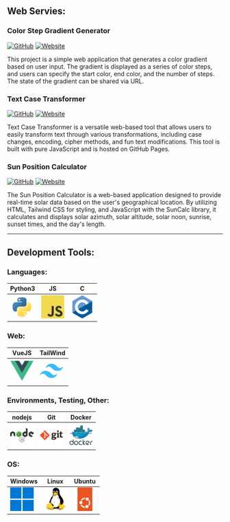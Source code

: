 ## Web Servies:

### Color Step Gradient Generator
[![GitHub](https://img.shields.io/badge/GitHub-Repository-blue)](https://github.com/battlefeel1942/color-step)
[![Website](https://img.shields.io/badge/Website-Live%20Demo-green)](https://battlefeel1942.github.io/color-step/)

This project is a simple web application that generates a color gradient based on user input. The gradient is displayed as a series of color steps, and users can specify the start color, end color, and the number of steps. The state of the gradient can be shared via URL.

### Text Case Transformer

[![GitHub](https://img.shields.io/badge/GitHub-Repository-blue)](https://github.com/battlefeel1942/text-case-transformer)
[![Website](https://img.shields.io/badge/Website-Live%20Demo-green)](https://battlefeel1942.github.io/text-case-transformer/)

Text Case Transformer is a versatile web-based tool that allows users to easily transform text through various transformations, including case changes, encoding, cipher methods, and fun text modifications. This tool is built with pure JavaScript and is hosted on GitHub Pages.

### Sun Position Calculator

[![GitHub](https://img.shields.io/badge/GitHub-Repository-blue)](https://github.com/battlefeel1942/sun-position-calculator)
[![Website](https://img.shields.io/badge/Website-Live%20Demo-green)](https://battlefeel1942.github.io/sun-position-calculator/)

The Sun Position Calculator is a web-based application designed to provide real-time solar data based on the user's geographical location. By utilizing HTML, Tailwind CSS for styling, and JavaScript with the SunCalc library, it calculates and displays solar azimuth, solar altitude, solar noon, sunrise, sunset times, and the day's length.

<hr >

## Development Tools:

### Languages:

| Python3 | JS | C |
| --- | --- | --- |
| [<img src="https://github.com/devicons/devicon/raw/master/icons/python/python-original.svg" title="VueJS" alt="VueJS" width="55" height="55" style="max-width: 100%;">](https://github.com/devicons/devicon/blob/master/icons/python/python-original.svg) | [<img src="https://github.com/devicons/devicon/raw/master/icons/javascript/javascript-original.svg" title="JavaScript" alt="JavaScript" width="55" height="55" style="max-width: 100%;">](https://github.com/devicons/devicon/blob/master/icons/javascript/javascript-original.svg) | [<img src="https://github.com/devicons/devicon/raw/master/icons/c/c-original.svg" title="C" alt="C" width="55" height="55" style="max-width: 100%;">](https://github.com/devicons/devicon/blob/master/icons/c/c-original.svg) | 

### Web:
| VueJS | TailWind |
| --- | --- |
| [<img src="https://github.com/devicons/devicon/raw/master/icons/vuejs/vuejs-original.svg" title="VueJS" alt="VueJS" width="55" height="55" style="max-width: 100%;">](https://github.com/devicons/devicon/blob/master/icons/vuejs/vuejs-original.svg) | [<img src="https://github.com/devicons/devicon/raw/master/icons/tailwindcss/tailwindcss-original.svg" title="Tailwind CSS" alt="Tailwind CSS" width="55" height="55" style="max-width: 100%;">](https://github.com/devicons/devicon/blob/master/icons/tailwindcss/tailwindcss-original.svg) | 

### Environments, Testing, Other:

| nodejs | Git | Docker |
| --- | --- | --- |
| [<img src="https://github.com/devicons/devicon/raw/master/icons/nodejs/nodejs-original-wordmark.svg" title="nodejs" alt="NodeJS" width="55" height="55" style="max-width: 100%;">](https://github.com/devicons/devicon/blob/master/icons/nodejs/nodejs-original-wordmark.svg) | [<img src="https://github.com/devicons/devicon/raw/master/icons/git/git-original-wordmark.svg" title="Git" alt="Git" width="55" height="55" style="max-width: 100%;">](https://github.com/devicons/devicon/blob/master/icons/git/git-original-wordmark.svg) | [<img src="https://github.com/devicons/devicon/raw/master/icons/docker/docker-original-wordmark.svg" title="Docker" alt="Docker" width="55" height="55" style="max-width: 100%;">](https://github.com/devicons/devicon/blob/master/icons/docker/docker-original-wordmark.svg) | 

### OS:

| Windows | Linux | Ubuntu | 
| --- | --- | --- |
| [<img src="https://github.com/devicons/devicon/raw/master/icons/windows11/windows11-original.svg" title="Windows" alt="Windows" width="55" height="55" style="max-width: 100%;">](https://github.com/devicons/devicon/blob/master/icons/windows11/windows11-original.svg) | [<img src="https://github.com/devicons/devicon/raw/master/icons/linux/linux-original.svg" title="Linux" alt="Linux" width="55" height="55" style="max-width: 100%;">](https://github.com/devicons/devicon/blob/master/icons/linux/linux-original.svg) | [<img src="https://github.com/devicons/devicon/raw/master/icons/ubuntu/ubuntu-original.svg" title="Ubuntu" alt="Ubuntu" width="55" height="55" style="max-width: 100%;">](https://github.com/devicons/devicon/blob/master/icons/ubuntu/ubuntu-original.svg) | 
